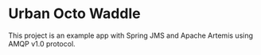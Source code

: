 # Urban Octo Waddle

This project is an example app with Spring JMS and Apache Artemis using AMQP v1.0 protocol.
